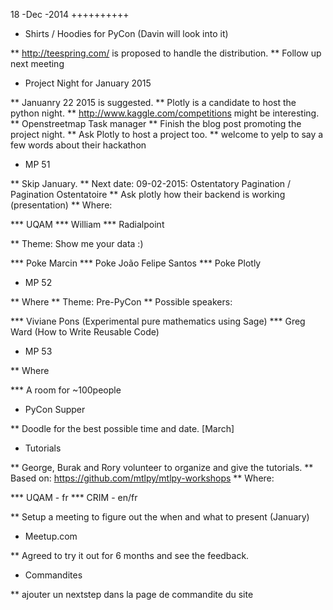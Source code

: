 18 -Dec -2014
++++++++++

* Shirts / Hoodies for PyCon (Davin will look into it)

** http://teespring.com/ is proposed to handle the distribution.
** Follow up next meeting

* Project Night for January 2015

** Januanry 22 2015 is suggested.
** Plotly is a candidate to host the python night.
** http://www.kaggle.com/competitions might be interesting.
** Openstreetmap Task manager
** Finish the blog post promoting the project night.
** Ask Plotly to host a project too.
** welcome to yelp to say a few words about their hackathon

* MP 51

** Skip January.
** Next date: 09-02-2015: Ostentatory Pagination / Pagination Ostentatoire
** Ask plotly how their backend is working (presentation)
** Where:

*** UQAM
*** William
*** Radialpoint

** Theme: Show me your data :)

*** Poke Marcin
*** Poke João Felipe Santos
*** Poke Plotly

* MP 52

** Where
** Theme: Pre-PyCon
** Possible speakers:

*** Viviane Pons (Experimental pure mathematics using Sage)
*** Greg Ward (How to Write Reusable Code)

* MP 53

** Where

*** A room for ~100people

* PyCon Supper

** Doodle for the best possible time and date. [March]

* Tutorials

** George, Burak and Rory volunteer to organize and give the tutorials.
** Based on: https://github.com/mtlpy/mtlpy-workshops
** Where:

*** UQAM - fr
*** CRIM - en/fr

** Setup a meeting to figure out the when and what to present (January)

* Meetup.com

** Agreed to try it out for 6 months and see the feedback.

* Commandites

** ajouter un nextstep dans la page de commandite du site

